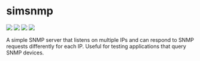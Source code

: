 # simsnmp

[![][Build Status img]][Build Status]
[![][license img]][license]
[![][Maven Central img]][Maven Central]
[![][Javadocs img]][Javadocs]

A simple SNMP server that listens on multiple IPs and can respond to SNMP requests differently for each IP. Useful for testing applications that query SNMP devices.

[Build Status]:https://travis-ci.org/lfbayer/simsnmp
[Build Status img]:https://travis-ci.org/lfbayer/simsnmp.svg?branch=master

[license]:LICENSE
[license img]:https://img.shields.io/badge/license-Apache%202-blue.svg
   
[Maven Central]:https://maven-badges.herokuapp.com/maven-central/com.lbayer/simsnmp
[Maven Central img]:https://maven-badges.herokuapp.com/maven-central/com.lbayer/simsnmp/badge.svg
   
[Javadocs]:http://javadoc.io/doc/com.lbayer/simsnmp
[Javadocs img]:http://javadoc.io/badge/com.lbayer/simsnmp.svg
 